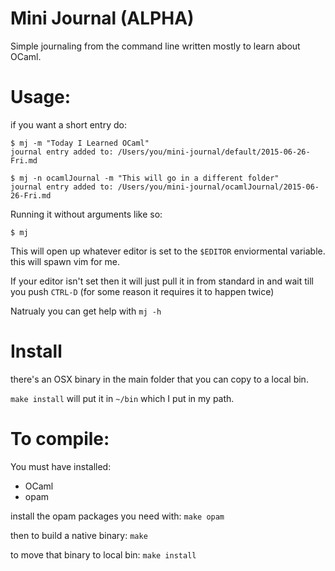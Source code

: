 # Mini Journal (ALPHA)

Simple journaling from the command line written mostly to learn about OCaml.

# Usage:

if you want a short entry do:

```
$ mj -m "Today I Learned OCaml"
journal entry added to: /Users/you/mini-journal/default/2015-06-26-Fri.md
```

```
$ mj -n ocamlJournal -m "This will go in a different folder"
journal entry added to: /Users/you/mini-journal/ocamlJournal/2015-06-26-Fri.md
```

Running it without arguments like so:

```
$ mj
```

This will open up whatever editor is set to the `$EDITOR` enviormental variable. this will spawn vim for me.

If your editor isn't set then it will just pull it in from standard in and wait till you push `CTRL-D` (for some reason it requires it to happen twice)

Natrualy you can get help with `mj -h`

# Install 

there's an OSX binary in the main folder that you can copy to a local bin.

`make install` will put it in `~/bin` which I put in my path.

# To compile:

You must have installed:

- OCaml
- opam

install the opam packages you need with: `make opam`

then to build a native binary: `make`

to move that binary to local bin: `make install`

